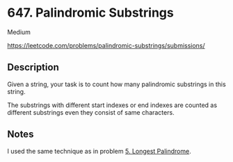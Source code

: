 # 647. Palindromic Substrings

Medium

https://leetcode.com/problems/palindromic-substrings/submissions/

## Description

Given a string, your task is to count how many palindromic substrings in this string.

The substrings with different start indexes or end indexes are counted as different substrings even they consist of same characters.

## Notes

I used the same technique as in problem
[5. Longest Palindrome](../longest_palindromic_substring_5).